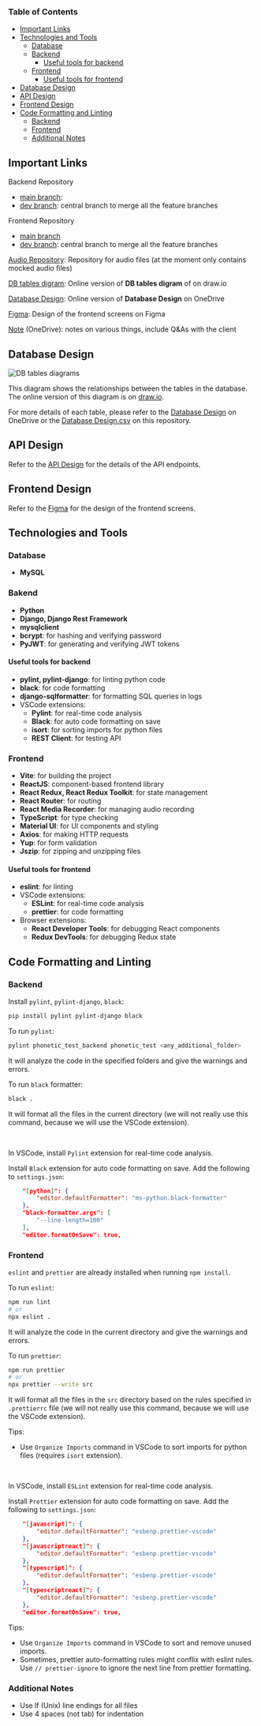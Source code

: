 ### Table of Contents

-   [Important Links](#important-links)
-   [Technologies and Tools](#technologies-and-tools)
    -   [Database](#database)
    -   [Backend](#tech-backend)
        -   [Useful tools for backend](#useful-tools-for-backend)
    -   [Frontend](#tech-frontend)
        -   [Useful tools for frontend](#useful-tools-for-frontend)
-   [Database Design](#database-design)
-   [API Design](#api-design)
-   [Frontend Design](#frontend-design)
-   [Code Formatting and Linting](#code-formatting-and-linting)
    -   [Backend](#code-format-backend)
    -   [Frontend](#code-format-frontend)
    -   [Additional Notes](#code-format-additional-notes)

## Important Links

Backend Repository

-   [main branch](https://github.com/Halifax-Learning/phonetic-test-backend/):
-   [dev branch](https://github.com/Halifax-Learning/phonetic-test-backend/tree/dev): central branch to merge all the feature branches

Frontend Repository

-   [main branch](https://github.com/Halifax-Learning/phonetic-test-frontend)
-   [dev branch](https://github.com/Halifax-Learning/phonetic-test-frontend/tree/dev): central branch to merge all the feature branches

[Audio Repository](https://github.com/Halifax-Learning/audio): Repository for audio files (at the moment only contains mocked audio files)

[DB tables digram](https://app.diagrams.net/#G1PNbXyIDbN6pPMv5V23QvtA34P9FlOtFL#%7B%22pageId%22%3A%22xLGm1grYATWhj2qRU3a9%22%7D): Online version of **DB tables digram** of on draw.io

[Database Design](https://smuhalifax-my.sharepoint.com/:x:/r/personal/nghia_phan_smu_ca/Documents/Halifax%20Learning/Database%20Design.xlsx?d=w44f0395936c2400ba03d9ae51da1dd89&csf=1&web=1&e=NzHKnL): Online version of **Database Design** on OneDrive

[Figma](https://www.figma.com/design/gVGbEBJzxMAQfHa3zLkMxu/HalifaxLearning?node-id=0-1&node-type=canvas&t=GaKH62FGld4dErYt-0): Design of the frontend screens on Figma

[Note](https://smuhalifax-my.sharepoint.com/:w:/r/personal/nghia_phan_smu_ca/Documents/Halifax%20Learning/Initial%20Design.docx?d=we4d5e47e7ca6432196f866397c211754&csf=1&web=1&e=byoKLN) (OneDrive): notes on various things, include Q&As with the client

## Database Design

![DB tables diagrams](/DB%20tables%20diagram.png)

This diagram shows the relationships between the tables in the database. The online version of this diagram is on [draw.io](https://app.diagrams.net/#G1PNbXyIDbN6pPMv5V23QvtA34P9FlOtFL#%7B%22pageId%22%3A%22xLGm1grYATWhj2qRU3a9%22%7D).

For more details of each table, please refer to the [Database Design](https://smuhalifax-my.sharepoint.com/:x:/r/personal/nghia_phan_smu_ca/Documents/Halifax%20Learning/Database%20Design.xlsx?d=w44f0395936c2400ba03d9ae51da1dd89&csf=1&web=1&e=NzHKnL) on OneDrive or the [Database Design.csv](/Database%20Design.csv) on this repository.

## API Design

Refer to the [API Design](/API%20Design.md) for the details of the API endpoints.

## Frontend Design

Refer to the [Figma](https://www.figma.com/design/gVGbEBJzxMAQfHa3zLkMxu/HalifaxLearning?node-id=0-1&node-type=canvas&t=GaKH62FGld4dErYt-0) for the design of the frontend screens.

## Technologies and Tools

### Database

-   **MySQL**

### Bakend <a id="tech-backend"></a>

-   **Python**
-   **Django, Django Rest Framework**
-   **mysqlclient**
-   **bcrypt**: for hashing and verifying password
-   **PyJWT**: for generating and verifying JWT tokens

#### Useful tools for backend

-   **pylint, pylint-django**: for linting python code
-   **black**: for code formatting
-   **django-sqlformatter**: for formatting SQL queries in logs
-   VSCode extensions:
    -   **Pylint**: for real-time code analysis
    -   **Black**: for auto code formatting on save
    -   **isort**: for sorting imports for python files
    -   **REST Client**: for testing API

### Frontend <a id="tech-frontend"></a>

-   **Vite**: for building the project
-   **ReactJS**: component-based frontend library
-   **React Redux, React Redux Toolkit**: for state management
-   **React Router**: for routing
-   **React Media Recorder**: for managing audio recording
-   **TypeScript**: for type checking
-   **Material UI**: for UI components and styling
-   **Axios**: for making HTTP requests
-   **Yup**: for form validation
-   **Jszip**: for zipping and unzipping files

#### Useful tools for frontend

-   **eslint**: for linting
-   VSCode extensions:
    -   **ESLint**: for real-time code analysis
    -   **prettier**: for code formatting
-   Browser extensions:
    -   **React Developer Tools**: for debugging React components
    -   **Redux DevTools**: for debugging Redux state

## Code Formatting and Linting

### Backend <a id="code-format-backend"></a>

Install `pylint`, `pylint-django`, `black`:

```bash
pip install pylint pylint-django black
```

To run `pylint`:

```bash
pylint phonetic_test_backend phonetic_test <any_additional_folder>
```

It will analyze the code in the specified folders and give the warnings and errors.

To run `black` formatter:

```bash
black .
```

It will format all the files in the current directory (we will not really use this command, because we will use the VSCode extension).

<br>

In VSCode, install `Pylint` extension for real-time code analysis.

Install `Black` extension for auto code formatting on save. Add the following to `settings.json`:

```json
    "[python]": {
        "editor.defaultFormatter": "ms-python.black-formatter"
    },
    "black-formatter.args": [
        "--line-length=100"
    ],
    "editor.formatOnSave": true,
```

### Frontend <a id="code-format-frontend"></a>

`eslint` and `prettier` are already installed when running `npm install`.

To run `eslint`:

```bash
npm run lint
# or
npx eslint .
```

It will analyze the code in the current directory and give the warnings and errors.

To run `prettier`:

```bash
npm run prettier
# or
npx prettier --write src
```

It will format all the files in the `src` directory based on the rules specified in `.prettierrc` file (we will not really use this command, because we will use the VSCode extension).

Tips:

-   Use `Organize Imports` command in VSCode to sort imports for python files (requires `isort` extension).

<br>

In VSCode, install `ESLint` extension for real-time code analysis.

Install `Prettier` extension for auto code formatting on save. Add the following to `settings.json`:

```json
    "[javascript]": {
        "editor.defaultFormatter": "esbenp.prettier-vscode"
    },
    "[javascriptreact]": {
        "editor.defaultFormatter": "esbenp.prettier-vscode"
    },
    "[typescript]": {
        "editor.defaultFormatter": "esbenp.prettier-vscode"
    },
    "[typescriptreact]": {
        "editor.defaultFormatter": "esbenp.prettier-vscode"
    },
    "editor.formatOnSave": true,
```

Tips:

-   Use `Organize Imports` command in VSCode to sort and remove unused imports.
-   Sometimes, prettier auto-formatting rules might conflix with eslint rules. Use `// prettier-ignore` to ignore the next line from prettier formatting.

### Additional Notes <a id="code-format-additional-notes"></a>

-   Use lf (Unix) line endings for all files
-   Use 4 spaces (not tab) for indentation
